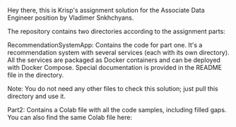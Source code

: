 Hey there, this is Krisp's assignment solution for the Associate Data Engineer position by Vladimer Snkhchyans.

The repository contains two directories according to the assignment parts:

RecommendationSystemApp: Contains the code for part one. It's a recommendation system with several services (each with its own directory). All the services are packaged as Docker containers and can be deployed with Docker Compose. Special documentation is provided in the README file in the directory.

Note: You do not need any other files to check this solution; just pull this directory and use it.

Part2: Contains a Colab file with all the code samples, including filled gaps. You can also find the same Colab file here:
